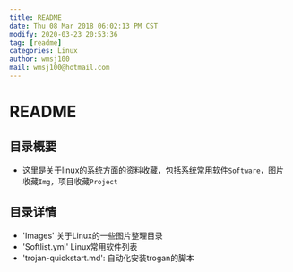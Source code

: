 ```yaml
---
title: README
date: Thu 08 Mar 2018 06:02:13 PM CST
modify: 2020-03-23 20:53:36 
tag: [readme]
categories: Linux
author: wmsj100
mail: wmsj100@hotmail.com
---
```


# README

## 目录概要

- 这里是关于linux的系统方面的资料收藏，包括系统常用软件`Software`，图片收藏`Img`，项目收藏`Project`

## 目录详情

- 'Images' 关于Linux的一些图片整理目录
- 'Softlist.yml' Linux常用软件列表
- 'trojan-quickstart.md': 自动化安装trogan的脚本
